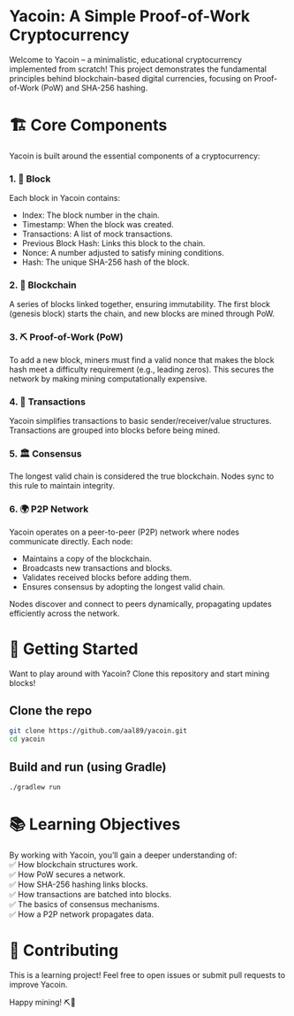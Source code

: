 # Yacoin: A Simple Proof-of-Work Cryptocurrency

Welcome to Yacoin – a minimalistic, educational cryptocurrency implemented from scratch! This project demonstrates the fundamental principles behind blockchain-based digital currencies, focusing on Proof-of-Work (PoW) and SHA-256 hashing.

# 🏗️ Core Components

Yacoin is built around the essential components of a cryptocurrency:

### 1. 🧩 Block

Each block in Yacoin contains:

* Index: The block number in the chain. 
* Timestamp: When the block was created. 
* Transactions: A list of mock transactions. 
* Previous Block Hash: Links this block to the chain. 
* Nonce: A number adjusted to satisfy mining conditions. 
* Hash: The unique SHA-256 hash of the block.

### 2. 🔗 Blockchain

A series of blocks linked together, ensuring immutability. The first block (genesis block) starts the chain, and new blocks are mined through PoW.

### 3. ⛏️ Proof-of-Work (PoW)

To add a new block, miners must find a valid nonce that makes the block hash meet a difficulty requirement (e.g., leading zeros). This secures the network by making mining computationally expensive.

### 4. 📜 Transactions

Yacoin simplifies transactions to basic sender/receiver/value structures. Transactions are grouped into blocks before being mined.

### 5. 🏛️ Consensus

The longest valid chain is considered the true blockchain. Nodes sync to this rule to maintain integrity.

### 6. 🌍 P2P Network

Yacoin operates on a peer-to-peer (P2P) network where nodes communicate directly. Each node:

* Maintains a copy of the blockchain. 
* Broadcasts new transactions and blocks. 
* Validates received blocks before adding them. 
* Ensures consensus by adopting the longest valid chain.

Nodes discover and connect to peers dynamically, propagating updates efficiently across the network.

# 🚀 Getting Started

Want to play around with Yacoin? Clone this repository and start mining blocks!

## Clone the repo
```sh
git clone https://github.com/aal89/yacoin.git
cd yacoin
```

## Build and run (using Gradle)
```sh
./gradlew run
```

# 📚 Learning Objectives

By working with Yacoin, you’ll gain a deeper understanding of:  
✅ How blockchain structures work.  
✅ How PoW secures a network.  
✅ How SHA-256 hashing links blocks.  
✅ How transactions are batched into blocks.  
✅ The basics of consensus mechanisms.  
✅ How a P2P network propagates data.

# 🤝 Contributing

This is a learning project! Feel free to open issues or submit pull requests to improve Yacoin.

Happy mining! ⛏️💎

